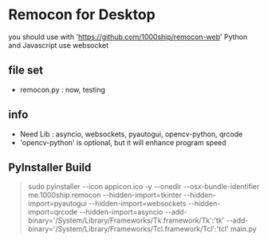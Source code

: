 
# Remocon for Desktop
you should use with 'https://github.com/1000ship/remocon-web'
Python and Javascript use websocket

## file set
- remocon.py : now, testing

## info
- Need Lib : asyncio, websockets, pyautogui, opencv-python, qrcode
- 'opencv-python' is optional, but it will enhance program speed

## PyInstaller Build
> sudo pyinstaller --icon appicon.ico -y --onedir --osx-bundle-identifier me.1000ship.remocon --hidden-import=tkinter --hidden-import=pyautogui --hidden-import=websockets --hidden-import=qrcode --hidden-import=asyncio --add-binary='/System/Library/Frameworks/Tk.framework/Tk':'tk' --add-binary='/System/Library/Frameworks/Tcl.framework/Tcl':'tcl' main.py